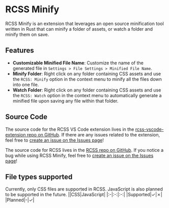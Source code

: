 # RCSS Minify
RCSS Minify is an extension that leverages an open source minification tool written in Rust that can minify a folder of assets, or watch a folder and minify them on save.

## Features
- **Customizable Minified File Name**: Customize the name of the generated file in `Settings > File Settings > Minified File Name`.
- **Minify Folder**: Right click on any folder containing CSS assets and use the `RCSS: Minify` option in the context menu to minify all the files down into one file.
- **Watch Folder**: Right click on any folder containing CSS assets and use the `RCSS: Watch` option in the context menu to automatically generate a minified file upon saving any file within that folder.

## Source Code
The source code for the RCSS VS Code extension lives in the [rcss-vscode-extension repo on GitHub](https://github.com/evangipson/rcss-vscode-extension). If there are any issues related to the extension, feel free to [create an issue on the Issues page](https://github.com/evangipson/rcss-vscode-extension/issues/new)!

The source code for RCSS lives in the [RCSS repo on GitHub](https://github.com/evangipson/rcss). If you notice a bug while using RCSS Minify, feel free to [create an issue on the Issues page](https://github.com/evangipson/rcss/issues/new)!

## File types supported
Currently, only CSS files are supported in RCSS. JavaScript is also planned to be supported in the future.
||CSS|JavaScript|
|:-|:-:|:-:|
|Supported|&check;|&cross;|
|Planned|-|&check;|